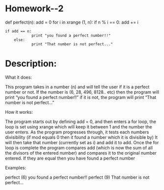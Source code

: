 Homework--2
===========

def perfect(n):
  add = 0
  for i in xrange (1, n):
		if n % i == 0:
			add += i

	if add == n:
                print "you found a perfect number!!"
        else:
                print "That number is not perfect..."
                
Description:
============


What it does:

This program takes in a number (n) and will tell the user if it is a perfect number or not. 
If the number is (6, 28, 496, 8128.. etc) then the program will print “you found a perfect number!!” 
if it is not, the program will print “That number is not perfect...” 

How it works:

The program starts out by defining add = 0, and then enters a for loop, the loop is set using 
xrange which will keep it between 1 and the number the user enters. As the program progresses 
through, it tests each numbers divisibility (if mod equals 0 then it found a number which it 
is divisible by) It will then take that number (currently set as i) and add it to add. Once the 
for loop is complete the program compares add (which is now the sum of all the divisors of the 
entered number) and compares it to the original number entered. If they are equal then you have 
found a perfect number

Examples:

perfect (6)
you found a perfect number!! 
perfect (9)
That number is not perfect...
